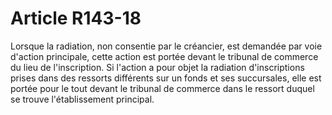 # Article R143-18

Lorsque la radiation, non consentie par le créancier, est demandée par voie d'action principale, cette action est portée devant le tribunal de commerce du lieu de l'inscription.   Si l'action a pour objet la radiation d'inscriptions prises dans des ressorts différents sur un fonds et ses succursales, elle est portée pour le tout devant le tribunal de commerce dans le ressort duquel se trouve l'établissement principal.
